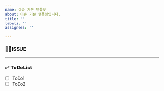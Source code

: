```yaml
---
name: 이슈 기본 템플릿
about: 이슈 기본 템플릿입니다.
title: ''
labels: ''
assignees: ''

---
```


### 💁‍♀️ISSUE
<hr>


### ✅ ToDoList
- [ ] ToDo1
- [ ] ToDo2
